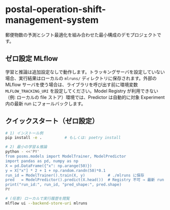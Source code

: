 # postal-operation-shift-management-system

郵便物数の予測とシフト最適化を組み合わせた最小構成のデモプロジェクトです。

## ゼロ設定 MLflow

学習と推論は追加設定なしで動作します。トラッキングサーバを設定していない場合、実行結果はローカルの `mlruns/` ディレクトリに保存されます。外部の MLflow サーバを使う場合は、ライブラリを呼び出す前に環境変数 `MLFLOW_TRACKING_URI` を設定してください。Model Registry が利用できない（例: ローカルの file ストア）環境では、Predictor は自動的に対象 Experiment 内の最新 run にフォールバックします。

## クイックスタート（ゼロ設定）

```bash
# 1) インストール例
pip install -e .          # もしくは: poetry install

# 2) 最小の学習＆推論
python - <<'PY'
from posms.models import ModelTrainer, ModelPredictor
import pandas as pd, numpy as np
X = pd.DataFrame({"x": np.arange(50)})
y = X["x"] * 2 + 1 + np.random.randn(50)*0.1
run_id = ModelTrainer().train(X, y)          # ./mlruns に保存
pred   = ModelPredictor().predict(X.head())  # Registry 不可 → 最新 run にフォールバック
print("run_id:", run_id, "pred_shape:", pred.shape)
PY

# (任意) ローカルで実行履歴を閲覧
mlflow ui --backend-store-uri mlruns
